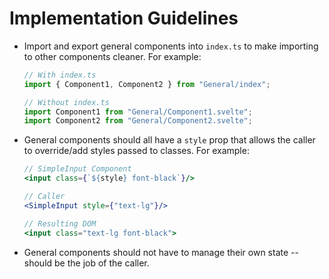 # Implementation Guidelines
- Import and export general components into `index.ts` to make importing to other components cleaner. For example:
    ```ts
    // With index.ts
    import { Component1, Component2 } from "General/index";
    ```
    ```ts
    // Without index.ts
    import Component1 from "General/Component1.svelte";
    import Component2 from "General/Component2.svelte";
    ```
- General components should all have a `style` prop that allows the caller to override/add styles passed to classes. For example:
    ```jsx
    // SimpleInput Component
    <input class={`${style} font-black`}/>

    // Caller
    <SimpleInput style={"text-lg"}/>

    // Resulting DOM
    <input class="text-lg font-black">
    ```
- General components should not have to manage their own state -- should be the job of the caller.